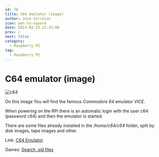 ```yaml
---
id: 78
title: C64 emulator (image)
author: Jose Cerrejon
icon: pen-to-square
date: 2013-02-23 12:15:00
prev: /
next: false
category:
  - Raspberry PI
tag:
  - Raspberry PI
---
```


# C64 emulator (image)

![c64](/images/c64.jpg)

On this image You will find the famous *Commodore 64* emulator *VICE*. 

When powering on the RPi there is an automatic login with the user c64 (password c64) and then the emulator is started.

There are some files already installed in the */home/c64/c64* folder, split by disk images, tape images and other. 

Link: [C64 Emulator](http://www.mascal.it/rpi64_e.html)

Games: [Search .sid files](http://www.c64.com/games/games.php)